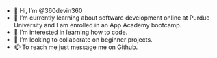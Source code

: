 - 👋 Hi, I’m @360devin360
- 🌱 I’m currently learning about software development online at Purdue University and I am enrolled in an App Academy bootcamp.
- 👀 I’m interested in learning how to code.
- 💞️ I’m looking to collaborate on beginner projects.
- 📫 To reach me just message me on Github.

<!---
360devin360/360devin360 is a ✨ special ✨ repository because its `README.md` (this file) appears on your GitHub profile.
You can click the Preview link to take a look at your changes.
--->
